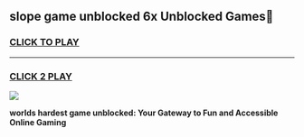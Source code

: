 
## slope game unblocked 6x Unblocked Games👋
<h3>
<a href="https://premium.freeplayer.one?title=slope_game_unblocked_6x&ref=16F">CLICK TO PLAY</a></h3>
<hr>

<h3>
<a href="https://premium.freeplayer.one?title=slope_game_unblocked_6x&ref=16F">CLICK 2 PLAY</a>
  
</h3>

<a href="https://premium.freeplayer.one?title=slope_game_unblocked_6x&ref=16F/"><img src="https://clearcache.store/games.png"></a>


**worlds hardest game unblocked: Your Gateway to Fun and Accessible Online Gaming**
